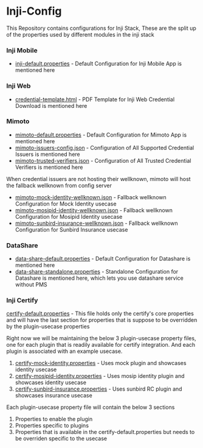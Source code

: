 # Inji-Config
This Repository contains configurations for Inji Stack, These are the split up of the properties used by different modules in the inji stack

### Inji Mobile
- [inji-default.properties](inji-default.properties) - Default Configuration for Inji Mobile App is mentioned here

### Inji Web
- [credential-template.html](credential-template.html) - PDF Template for Inji Web Credential Download is mentioned here

### Mimoto
- [mimoto-default.properties](mimoto-default.properties) - Default Configuration for Mimoto App is mentioned here
- [mimoto-issuers-config.json](mimoto-issuers-config.json) - Configuration of All Supported Credential Issuers is mentioned here
- [mimoto-trusted-verifiers.json](mimoto-trusted-verifiers.json) - Configuration of All Trusted Credential Verifiers is mentioned here

When credential issuers are not hosting their wellknown, mimoto will host the fallback wellknown from config server  

- [mimoto-mock-identity-wellknown.json](mimoto-mock-identity-wellknown.json) - Fallback wellknown Configuration for Mock Identity usecase
- [mimoto-mosipid-identity-wellknown.json](mimoto-mosipid-identity-wellknown.json) - Fallback wellknown Configuration for Mosipid Identity usecase
- [mimoto-sunbird-insurance-wellknown.json](mimoto-sunbird-insurance-wellknown.json) - Fallback wellknown Configuration for Sunbird Insurance usecase

### DataShare

- [data-share-default.properties](data-share-default.properties) - Default Configuration for Datashare is mentioned here
- [data-share-standalone.properties](data-share-standalone.properties) - Standalone Configuration for Datashare is mentioned here, which lets you use datashare service without PMS 


### Inji Certify

[certify-default.properties](certify-default.properties) - This file holds only the certify's core properties and will have the last section for properties that is suppose to be overridden by the plugin-usecase properties

Right now we will be maintaining the below 3 plugin-usecase property files, one for each plugin that is readily available for certify integration. 
And each plugin is associated with an example usecase.

1. [certify-mock-identity.properties](certify-mock-identity.properties) - Uses mock plugin and showcases identity usecase
2. [certify-mosipid-identity.properties](certify-mosipid-identity.properties) - Uses mosip identity plugin and showcases identity usecase
3. [certify-sunbird-insurance.properties](certify-sunbird-insurance.properties) - Uses sunbird RC plugin and showcases insurance usecase


Each plugin-usecase property file will contain the below 3 sections
1. Properties to enable the plugin
2. Properties specific to plugins
3. Properties that is available in the certify-default.properties but needs to be overriden specific to the usecase
